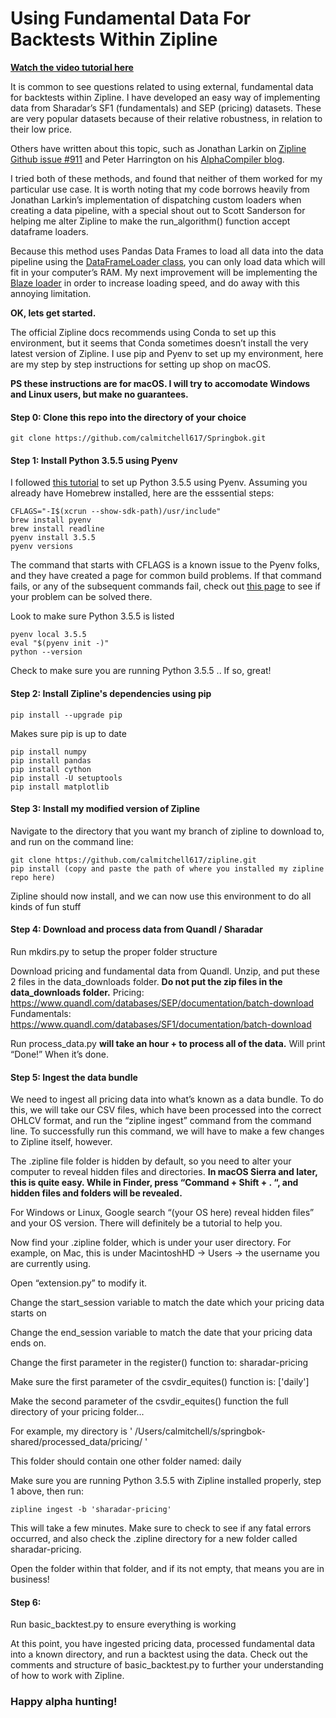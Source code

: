 # Using Fundamental Data For Backtests Within Zipline

[**Watch the video tutorial here**](https://www.youtube.com/watch?v=4fuLQwhOp2Y&t=22s)

It is common to see questions related to using external, fundamental data for backtests within Zipline.
I have developed an easy way of implementing data from Sharadar’s SF1 (fundamentals) and SEP (pricing) datasets.
These are very popular datasets because of their relative robustness, in relation to their low price.

Others have written about this topic, such as Jonathan Larkin on [Zipline Github issue #911](https://github.com/quantopian/zipline/issues/911)
and Peter Harrington on his [AlphaCompiler blog](http://alphacompiler.com/blog/6/).

I tried both of these methods, and found that neither of them worked for my particular use case.
It is worth noting that my code borrows heavily from Jonathan Larkin’s implementation of dispatching custom loaders when creating a data pipeline, with a special shout out to Scott Sanderson for helping me alter Zipline to make the run_algorithm() function accept dataframe loaders.

Because this method uses Pandas Data Frames to load all data into the data pipeline using the [DataFrameLoader class](https://github.com/quantopian/zipline/blob/master/zipline/pipeline/loaders/frame.py), you can only load data which will fit in your computer’s RAM. My next improvement will be implementing the [Blaze loader](https://github.com/quantopian/zipline/blob/master/zipline/pipeline/loaders/blaze/core.py) in order to increase loading speed, and do away with this annoying limitation.

**OK, lets get started.**

The official Zipline docs recommends using Conda to set up this environment, but it seems that Conda sometimes doesn’t install the very latest version of Zipline.
I use pip and Pyenv to set up my environment, here are my step by step instructions for setting up shop on macOS.

**PS these instructions are for macOS. I will try to accomodate Windows and Linux users, but make no guarantees.**

#### Step 0: Clone this repo into the directory of your choice
```
git clone https://github.com/calmitchell617/Springbok.git
```

#### Step 1: Install Python 3.5.5 using Pyenv

I followed [this tutorial](https://medium.com/@pimterry/setting-up-pyenv-on-os-x-with-homebrew-56c7541fd331) to set up Python 3.5.5 using Pyenv. Assuming you already have Homebrew installed, here are the esssential steps:

```
CFLAGS="-I$(xcrun --show-sdk-path)/usr/include"
brew install pyenv
brew install readline
pyenv install 3.5.5
pyenv versions
```

The command that starts with CFLAGS is a known issue to the Pyenv folks, and they have created a page for common build problems.
If that command fails, or any of the subsequent commands fail, check out [this page](https://github.com/pyenv/pyenv/wiki/Common-build-problems) to see if your problem can be solved there. 

Look to make sure Python 3.5.5 is listed
```
pyenv local 3.5.5
eval "$(pyenv init -)"
python --version
```
Check to make sure you are running Python 3.5.5 .. If so, great!

#### Step 2: Install Zipline's dependencies using pip
```
pip install --upgrade pip
```
Makes sure pip is up to date
```
pip install numpy
pip install pandas
pip install cython
pip install -U setuptools
pip install matplotlib
```

#### Step 3: Install my modified version of Zipline

Navigate to the directory that you want my branch of zipline to download to, and run on the command line:
```
git clone https://github.com/calmitchell617/zipline.git
pip install (copy and paste the path of where you installed my zipline repo here)
```
Zipline should now install, and we can now use this environment to do all kinds of fun stuff

#### Step 4: Download and process data from Quandl / Sharadar

Run mkdirs.py to setup the proper folder structure

Download pricing and fundamental data from Quandl. 
Unzip, and put these 2 files in the data_downloads folder. 
**Do not put the zip files in the data_downloads folder.**
Pricing:        https://www.quandl.com/databases/SEP/documentation/batch-download
Fundamentals:   https://www.quandl.com/databases/SF1/documentation/batch-download

Run process_data.py **will take an hour + to process all of the data.** Will print “Done!” When it’s done.

#### Step 5: Ingest the data bundle

We need to ingest all pricing data into what’s known as a data bundle.
To do this, we will take our CSV files, which have been processed into the correct OHLCV format, and run the “zipline ingest” command from the command line.
To successfully run this command, we will have to make a few changes to Zipline itself, however.

The .zipline file folder is hidden by default, so you need to alter your computer to reveal hidden files and directories.
**In macOS Sierra and later, this is quite easy. While in Finder, press “Command + Shift + . “, and hidden files and folders will be revealed.**

For Windows or Linux, Google search “(your OS here) reveal hidden files” and your OS version. There will definitely be a tutorial to help you.

Now find your .zipline folder, which is under your user directory.
For example, on Mac, this is under MacintoshHD -> Users -> the username you are currently using.

Open “extension.py” to modify it.

Change the start_session variable to match the date which your pricing data starts on

Change the end_session variable to match the date that your pricing data ends on.

Change the first parameter in the register() function to: sharadar-pricing

Make sure the first parameter of the csvdir_equites() function is: ['daily']

Make the second parameter of the csvdir_equites() function the full directory of your pricing folder...

For example, my directory is ' /Users/calmitchell/s/springbok-shared/processed_data/pricing/ '

This folder should contain one other folder named: daily

Make sure you are running Python 3.5.5 with Zipline installed properly, step 1 above, then run:
```
zipline ingest -b 'sharadar-pricing'
```
This will take a few minutes. Make sure to check to see if any fatal errors occurred, and 
also check the .zipline directory for a new folder called sharadar-pricing.

Open the folder within that folder, and if its not empty, that means you are in business!

#### Step 6:

Run basic_backtest.py to ensure everything is working

At this point, you have ingested pricing data, processed fundamental data into a known directory, and run a backtest using the data.
Check out the comments and structure of basic_backtest.py to further your understanding of how to work with Zipline.

### Happy alpha hunting! 